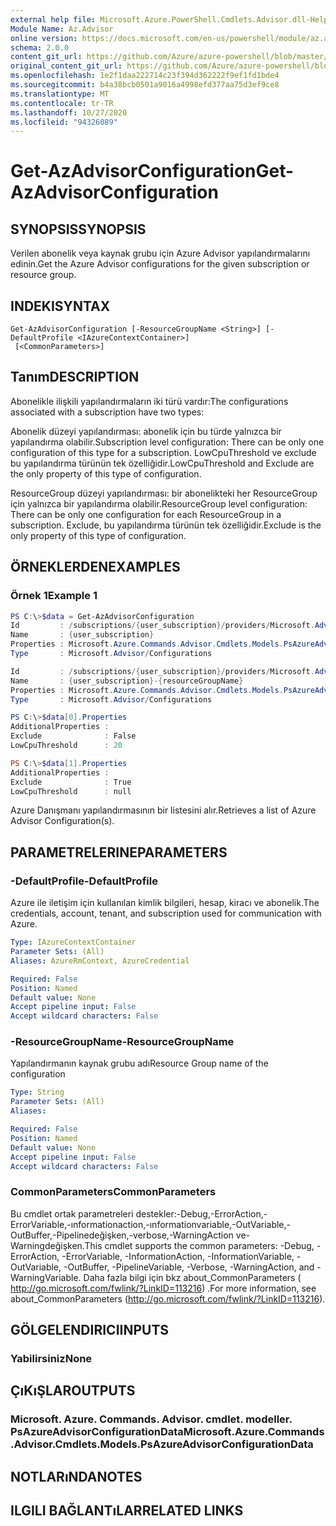 ```yaml
---
external help file: Microsoft.Azure.PowerShell.Cmdlets.Advisor.dll-Help.xml
Module Name: Az.Advisor
online version: https://docs.microsoft.com/en-us/powershell/module/az.advisor/get-azadvisorconfiguration
schema: 2.0.0
content_git_url: https://github.com/Azure/azure-powershell/blob/master/src/Advisor/Advisor/help/Get-AzAdvisorConfiguration.md
original_content_git_url: https://github.com/Azure/azure-powershell/blob/master/src/Advisor/Advisor/help/Get-AzAdvisorConfiguration.md
ms.openlocfilehash: 1e2f1daa222714c23f394d362222f9ef1fd1bde4
ms.sourcegitcommit: b4a38bcb0501a9016a4998efd377aa75d3ef9ce8
ms.translationtype: MT
ms.contentlocale: tr-TR
ms.lasthandoff: 10/27/2020
ms.locfileid: "94326089"
---
```

# <span data-ttu-id="4d5cb-101">Get-AzAdvisorConfiguration</span><span class="sxs-lookup"><span data-stu-id="4d5cb-101">Get-AzAdvisorConfiguration</span></span>

## <span data-ttu-id="4d5cb-102">SYNOPSIS</span><span class="sxs-lookup"><span data-stu-id="4d5cb-102">SYNOPSIS</span></span>
<span data-ttu-id="4d5cb-103">Verilen abonelik veya kaynak grubu için Azure Advisor yapılandırmalarını edinin.</span><span class="sxs-lookup"><span data-stu-id="4d5cb-103">Get the Azure Advisor configurations for the given subscription or resource group.</span></span>

## <span data-ttu-id="4d5cb-104">INDEKI</span><span class="sxs-lookup"><span data-stu-id="4d5cb-104">SYNTAX</span></span>

```
Get-AzAdvisorConfiguration [-ResourceGroupName <String>] [-DefaultProfile <IAzureContextContainer>]
 [<CommonParameters>]
```

## <span data-ttu-id="4d5cb-105">Tanım</span><span class="sxs-lookup"><span data-stu-id="4d5cb-105">DESCRIPTION</span></span>
<span data-ttu-id="4d5cb-106">Abonelikle ilişkili yapılandırmaların iki türü vardır:</span><span class="sxs-lookup"><span data-stu-id="4d5cb-106">The configurations associated with a subscription have two types:</span></span>

<span data-ttu-id="4d5cb-107">Abonelik düzeyi yapılandırması: abonelik için bu türde yalnızca bir yapılandırma olabilir.</span><span class="sxs-lookup"><span data-stu-id="4d5cb-107">Subscription level configuration: There can be only one configuration of this type for a subscription.</span></span> <span data-ttu-id="4d5cb-108">LowCpuThreshold ve exclude bu yapılandırma türünün tek özelliğidir.</span><span class="sxs-lookup"><span data-stu-id="4d5cb-108">LowCpuThreshold and Exclude are the only property of this type of configuration.</span></span>

<span data-ttu-id="4d5cb-109">ResourceGroup düzeyi yapılandırması: bir abonelikteki her ResourceGroup için yalnızca bir yapılandırma olabilir.</span><span class="sxs-lookup"><span data-stu-id="4d5cb-109">ResourceGroup level configuration: There can be only one configuration for each ResourceGroup in a subscription.</span></span> <span data-ttu-id="4d5cb-110">Exclude, bu yapılandırma türünün tek özelliğidir.</span><span class="sxs-lookup"><span data-stu-id="4d5cb-110">Exclude is the only property of this type of configuration.</span></span>

## <span data-ttu-id="4d5cb-111">ÖRNEKLERDEN</span><span class="sxs-lookup"><span data-stu-id="4d5cb-111">EXAMPLES</span></span>

### <span data-ttu-id="4d5cb-112">Örnek 1</span><span class="sxs-lookup"><span data-stu-id="4d5cb-112">Example 1</span></span>
```powershell
PS C:\>$data = Get-AzAdvisorConfiguration
Id         : /subscriptions/{user_subscription}/providers/Microsoft.Advisor/configurations/{user_subscription}
Name       : {user_subscription}
Properties : Microsoft.Azure.Commands.Advisor.Cmdlets.Models.PsAzureAdvisorConfigurationProperties
Type       : Microsoft.Advisor/Configurations

Id         : /subscriptions/{user_subscription}/providers/Microsoft.Advisor/configurations/{user_subscription}-{resourceGroupName}
Name       : {user_subscription}-{resourceGroupName}
Properties : Microsoft.Azure.Commands.Advisor.Cmdlets.Models.PsAzureAdvisorConfigurationProperties
Type       : Microsoft.Advisor/Configurations

PS C:\>$data[0].Properties
AdditionalProperties :
Exclude              : False
LowCpuThreshold      : 20

PS C:\>$data[1].Properties
AdditionalProperties :
Exclude              : True
LowCpuThreshold      : null

```
<span data-ttu-id="4d5cb-113">Azure Danışmanı yapılandırmasının bir listesini alır.</span><span class="sxs-lookup"><span data-stu-id="4d5cb-113">Retrieves a list of Azure Advisor Configuration(s).</span></span>

## <span data-ttu-id="4d5cb-114">PARAMETRELERINE</span><span class="sxs-lookup"><span data-stu-id="4d5cb-114">PARAMETERS</span></span>

### <span data-ttu-id="4d5cb-115">-DefaultProfile</span><span class="sxs-lookup"><span data-stu-id="4d5cb-115">-DefaultProfile</span></span>
<span data-ttu-id="4d5cb-116">Azure ile iletişim için kullanılan kimlik bilgileri, hesap, kiracı ve abonelik.</span><span class="sxs-lookup"><span data-stu-id="4d5cb-116">The credentials, account, tenant, and subscription used for communication with Azure.</span></span>

```yaml
Type: IAzureContextContainer
Parameter Sets: (All)
Aliases: AzureRmContext, AzureCredential

Required: False
Position: Named
Default value: None
Accept pipeline input: False
Accept wildcard characters: False
```

### <span data-ttu-id="4d5cb-117">-ResourceGroupName</span><span class="sxs-lookup"><span data-stu-id="4d5cb-117">-ResourceGroupName</span></span>
<span data-ttu-id="4d5cb-118">Yapılandırmanın kaynak grubu adı</span><span class="sxs-lookup"><span data-stu-id="4d5cb-118">Resource Group name of the configuration</span></span>

```yaml
Type: String
Parameter Sets: (All)
Aliases:

Required: False
Position: Named
Default value: None
Accept pipeline input: False
Accept wildcard characters: False
```

### <span data-ttu-id="4d5cb-119">CommonParameters</span><span class="sxs-lookup"><span data-stu-id="4d5cb-119">CommonParameters</span></span>
<span data-ttu-id="4d5cb-120">Bu cmdlet ortak parametreleri destekler:-Debug,-ErrorAction,-ErrorVariable,-ınformationaction,-ınformationvariable,-OutVariable,-OutBuffer,-Pipelinedeğişken,-verbose,-WarningAction ve-Warningdeğişken.</span><span class="sxs-lookup"><span data-stu-id="4d5cb-120">This cmdlet supports the common parameters: -Debug, -ErrorAction, -ErrorVariable, -InformationAction, -InformationVariable, -OutVariable, -OutBuffer, -PipelineVariable, -Verbose, -WarningAction, and -WarningVariable.</span></span>
<span data-ttu-id="4d5cb-121">Daha fazla bilgi için bkz about_CommonParameters ( http://go.microsoft.com/fwlink/?LinkID=113216) .</span><span class="sxs-lookup"><span data-stu-id="4d5cb-121">For more information, see about_CommonParameters (http://go.microsoft.com/fwlink/?LinkID=113216).</span></span>

## <span data-ttu-id="4d5cb-122">GÖLGELENDIRICI</span><span class="sxs-lookup"><span data-stu-id="4d5cb-122">INPUTS</span></span>

### <span data-ttu-id="4d5cb-123">Yabilirsiniz</span><span class="sxs-lookup"><span data-stu-id="4d5cb-123">None</span></span>

## <span data-ttu-id="4d5cb-124">ÇıKıŞLAR</span><span class="sxs-lookup"><span data-stu-id="4d5cb-124">OUTPUTS</span></span>

### <span data-ttu-id="4d5cb-125">Microsoft. Azure. Commands. Advisor. cmdlet. modeller. PsAzureAdvisorConfigurationData</span><span class="sxs-lookup"><span data-stu-id="4d5cb-125">Microsoft.Azure.Commands.Advisor.Cmdlets.Models.PsAzureAdvisorConfigurationData</span></span>

## <span data-ttu-id="4d5cb-126">NOTLARıNDA</span><span class="sxs-lookup"><span data-stu-id="4d5cb-126">NOTES</span></span>

## <span data-ttu-id="4d5cb-127">ILGILI BAĞLANTıLAR</span><span class="sxs-lookup"><span data-stu-id="4d5cb-127">RELATED LINKS</span></span>
